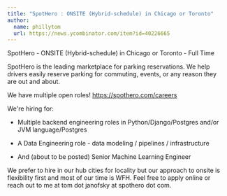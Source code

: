 ```yaml
---
title: "SpotHero : ONSITE (Hybrid-schedule) in Chicago or Toronto"
author:
  name: phillytom
  url: https://news.ycombinator.com/item?id=40226665
---
```

SpotHero - ONSITE (Hybrid-schedule) in Chicago or Toronto - Full Time

SpotHero is the leading marketplace for parking reservations. We help drivers easily reserve parking for commuting, events, or any reason they are out and about.

We have multiple open roles! <a href="https:&#x2F;&#x2F;spothero.com&#x2F;careers" rel="nofollow">https:&#x2F;&#x2F;spothero.com&#x2F;careers</a>

We&#x27;re hiring for:

- Multiple backend engineering roles in Python&#x2F;Django&#x2F;Postgres and&#x2F;or JVM language&#x2F;Postgres

- A Data Engineering role - data modeling &#x2F; pipelines &#x2F; infrastructure

- And (about to be posted) Senior Machine Learning Engineer

We prefer to hire in our hub cities for locality but our approach to onsite is flexibility first and most of our time is WFH. Feel free to apply online or reach out to me at tom dot janofsky at spothero dot com.
